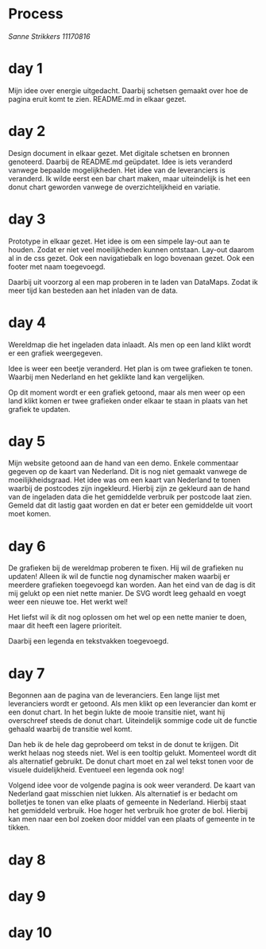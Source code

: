 # Process
###### Sanne Strikkers 11170816

# day 1
Mijn idee over energie uitgedacht. Daarbij schetsen gemaakt over hoe de pagina eruit komt te zien. README.md in elkaar gezet.

# day 2
Design document in elkaar gezet. Met digitale schetsen en bronnen genoteerd. Daarbij de README.md geüpdatet. Idee is iets veranderd vanwege bepaalde mogelijkheden. Het idee van de leveranciers is veranderd. Ik wilde eerst een bar chart maken, maar uiteindelijk is het een donut chart geworden vanwege de overzichtelijkheid en variatie.

# day 3
Prototype in elkaar gezet. Het idee is om een simpele lay-out aan te houden. Zodat er niet veel moeilijkheden kunnen ontstaan. Lay-out daarom al in de css gezet. Ook een navigatiebalk en logo bovenaan gezet. Ook een footer met naam toegevoegd. 

Daarbij uit voorzorg al een map proberen in te laden van DataMaps. Zodat ik meer tijd kan besteden aan het inladen van de data.

# day 4
Wereldmap die het ingeladen data inlaadt. Als men op een land klikt wordt er een grafiek weergegeven.

Idee is weer een beetje veranderd. Het plan is om twee grafieken te tonen. Waarbij men Nederland en het geklikte land kan vergelijken.

Op dit moment wordt er een grafiek getoond, maar als men weer op een land klikt komen er twee grafieken onder elkaar te staan in plaats van het grafiek te updaten.

# day 5
Mijn website getoond aan de hand van een demo. Enkele commentaar gegeven op de kaart van Nederland. Dit is nog niet gemaakt vanwege de moeilijkheidsgraad. Het idee was om een kaart van Nederland te tonen waarbij de postcodes zijn ingekleurd. Hierbij zijn ze gekleurd aan de hand van de ingeladen data die het gemiddelde verbruik per postcode laat zien. Gemeld dat dit lastig gaat worden en dat er beter een gemiddelde uit voort moet komen.

# day 6
De grafieken bij de wereldmap proberen te fixen. Hij wil de grafieken nu updaten! Alleen ik wil de functie nog dynamischer maken waarbij er meerdere grafieken toegevoegd kan worden. Aan het eind van de dag is dit mij gelukt op een niet nette manier. De SVG wordt leeg gehaald en voegt weer een nieuwe toe. Het werkt wel!

Het liefst wil ik dit nog oplossen om het wel op een nette manier te doen, maar dit heeft een lagere prioriteit.

Daarbij een legenda en tekstvakken toegevoegd.

# day 7
Begonnen aan de pagina van de leveranciers. Een lange lijst met leveranciers wordt er getoond. Als men klikt op een leverancier dan komt er een donut chart. In het begin lukte de mooie transitie niet, want hij overschreef steeds de donut chart. Uiteindelijk sommige code uit de functie gehaald waarbij de transitie wel komt.

Dan heb ik de hele dag geprobeerd om tekst in de donut te krijgen. Dit werkt helaas nog steeds niet. Wel is een tooltip gelukt. Momenteel wordt dit als alternatief gebruikt. De donut chart moet en zal wel tekst tonen voor de visuele duidelijkheid. Eventueel een legenda ook nog!

Volgend idee voor de volgende pagina is ook weer veranderd. De kaart van Nederland gaat misschien niet lukken. Als alternatief is er bedacht om bolletjes te tonen van elke plaats of gemeente in Nederland. Hierbij staat het gemiddeld verbruik. Hoe hoger het verbruik hoe groter de bol. Hierbij kan men naar een bol zoeken door middel van een plaats of gemeente in te tikken.

# day 8

# day 9

# day 10